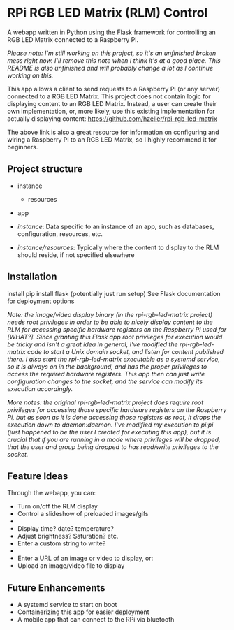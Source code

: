 # RPi RGB LED Matrix (RLM) Control
A webapp written in Python using the Flask framework for controlling an RGB LED Matrix connected to a Raspberry Pi.

*Please note: I'm still working on this project, so it's an unfinished broken mess right now. I'll remove this note when I think it's at a good place. This README is also unfinished and will probably change a lot as I continue working on this.*

This app allows a client to send requests to a Raspberry Pi (or any server) connected to a RGB LED Matrix. This project does not contain logic for displaying content to an RGB LED Matrix. Instead, a user can create their own implementation, or, more likely, use this existing implementation for actually displaying content: https://github.com/hzeller/rpi-rgb-led-matrix

The above link is also a great resource for information on configuring and wiring a Raspberry Pi to an RGB LED Matrix, so I highly recommend it for beginners.

## Project structure
- instance
  - resources
- app

- *instance*: Data specific to an instance of an app, such as databases, configuration, resources, etc.
- *instance/resources*: Typically where the content to display to the RLM should reside, if not specified elsewhere

## Installation
install pip
install flask (potentially just run setup)
See Flask documentation for deployment options

*Note: the image/video display binary (in the rpi-rgb-led-matrix project) needs root privileges in order to be able to nicely display content to the RLM for accessing specific hardware registers on the Raspberry Pi used for [WHAT?]. Since granting this Flask app root privileges for execution would be tricky and isn't a great idea in general, I've modified the rpi-rgb-led-matrix code to start a Unix domain socket, and listen for content published there. I also start the rpi-rgb-led-matrix executable as a systemd service, so it is always on in the background, and has the proper privileges to access the required hardware registers. This app then can just write configuration changes to the socket, and the service can modify its execution accordingly.*

*More notes: the original rpi-rgb-led-matrix project does require root privileges for accessing those specific hardware registers on the Raspberry Pi, but as soon as it is done accessing those registers as root, it drops the execution down to daemon:daemon. I've modified my execution to pi:pi (just happened to be the user I created for executing this app), but it is crucial that if you are running in a mode where privileges will be dropped, that the user and group being dropped to has read/write privileges to the socket.*

## Feature Ideas
Through the webapp, you can:
- Turn on/off the RLM display
- Control a slideshow of preloaded images/gifs
-
- Display time? date? temperature?
- Adjust brightness? Saturation? etc.
- Enter a custom string to write?
-
- Enter a URL of an image or video to display, or:
- Upload an image/video file to display

## Future Enhancements
- A systemd service to start on boot
- Containerizing this app for easier deployment
- A mobile app that can connect to the RPi via bluetooth
